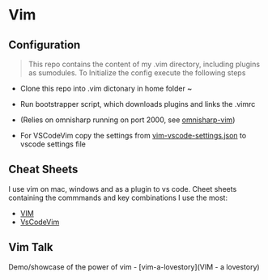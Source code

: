 # Vim 

## Configuration
> This repo contains the content of my .vim directory, including plugins as sumodules. To Initialize the config execute the following steps

- Clone this repo into .vim dictonary in home folder ~
- Run bootstrapper script, which downloads plugins and links the .vimrc
- (Relies on omnisharp running on port 2000, see [omnisharp-vim](https://github.com/OmniSharp/omnisharp-vim))

- For VSCodeVim copy the settings from [vim-vscode-settings.json](/configs/vim-vscode-settings.json) to vscode settings file 

## Cheat Sheets
I use vim on mac, windows and as a plugin to vs code. Cheet sheets containing the commmands and key combinations I use the most:

- [VIM](/cheat-sheets/vim.md)
- [VsCodeVim](/cheat-sheets/vscodevim.md)

## Vim Talk
Demo/showcase of the power of vim - [vim-a-lovestory](VIM - a lovestory)

